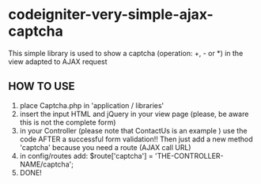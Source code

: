 # codeigniter-very-simple-ajax-captcha
This simple library is used to show a captcha (operation: +, - or *) in the view adapted to AJAX request

HOW TO USE
----------
1. place Captcha.php in 'application / libraries'
2. insert the input HTML and jQuery in your view page (please, be aware this is not the complete form)
3. in your Controller (please note that ContactUs is an example ) use the code AFTER a successful form validation!! Then just add a new method 'captcha' 
   because you need a route (AJAX call URL)  
4. in config/routes add:  $route['captcha'] = 'THE-CONTROLLER-NAME/captcha';
5. DONE!
   
